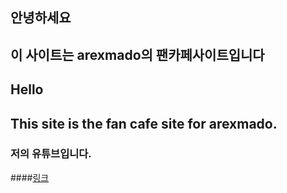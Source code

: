 ## 안녕하세요
## 이 사이트는 arexmado의 팬카페사이트입니다
## Hello
## This site is the fan cafe site for arexmado.
### 저의 유튜브입니다.
####[링크](https://www.youtube.com/@arexmado/featured)
